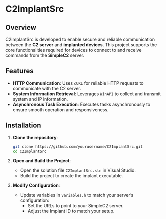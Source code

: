 # C2ImplantSrc


## Overview

C2ImplantSrc is developed to enable secure and reliable communication between the **C2 server** and **implanted devices**. This project supports the core functionalities required for devices to connect to and receive commands from the **SimpleC2** server.

## Features

- **HTTP Communication**: Uses `cURL` for reliable HTTP requests to communicate with the C2 server.
- **System Information Retrieval**: Leverages `WinAPI` to collect and transmit system and IP information.
- **Asynchronous Task Execution**: Executes tasks asynchronously to ensure smooth operation and responsiveness.

## Installation

1. **Clone the repository**:
    ```sh
    git clone https://github.com/yourusername/C2ImplantSrc.git
    cd C2ImplantSrc
    ```

2. **Open and Build the Project**:
   - Open the solution file `C2ImplantSrc.sln` in Visual Studio.
   - Build the project to create the implant executable.

3. **Modify Configuration**:
   - Update variables in `variables.h` to match your server’s configuration:
     - Set the URLs to point to your SimpleC2 server.
     - Adjust the Implant ID to match your setup.
